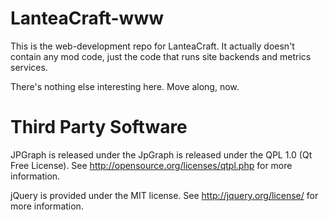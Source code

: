 LanteaCraft-www
================
This is the web-development repo for LanteaCraft. It actually doesn't contain any mod code, just the code that runs site backends and metrics services.

There's nothing else interesting here. Move along, now.


Third Party Software
================
JPGraph is released under the JpGraph is released under the QPL 1.0 (Qt Free License). See http://opensource.org/licenses/qtpl.php for more information.

jQuery is provided under the MIT license. See http://jquery.org/license/ for more information.